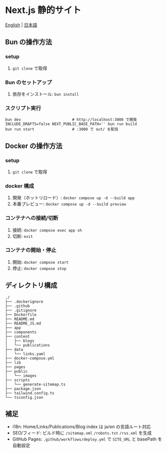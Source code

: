 # Next.js 静的サイト

[English](README.md) | [日本語](README_JA.md)

## Bun の操作方法
### setup
1. `git clone` で取得

### Bun のセットアップ
1. 依存をインストール: `bun install`

### スクリプト実行
```shell
bun dev                       # http://localhost:3000 で開発
INCLUDE_DRAFTS=false NEXT_PUBLIC_BASE_PATH='' bun run build
bun run start                 # :3000 で out/ を配信
```

## Docker の操作方法
### setup
1. `git clone` で取得

### docker 構成
1. 開発（ホットリロード）: `docker compose up -d --build app`
2. 本番プレビュー: `docker compose up -d --build preview`

### コンテナへの接続/切断
1. 接続: `docker compose exec app sh`
2. 切断: `exit`

### コンテナの開始・停止
1. 開始: `docker compose start`
2. 停止: `docker compose stop`

## ディレクトリ構成
```text
./
├── .dockerignore
├── .github
├── .gitignore
├── Dockerfile
├── README.md
├── README_JS.md
├── app
├── components
├── content
│   ├── blogs
│   └── publications
├── data
│   └── links.yaml
├── docker-compose.yml
├── lib
├── pages
├── public
│   └── images
├── scripts
│   └── generate-sitemap.ts
├── package.json
├── tailwind.config.ts
└── tsconfig.json
```

## 補足
- i18n: Home/Links/Publications/Blog index は ja/en の言語ルート対応
- SEO/フィード: ビルド時に `/sitemap.xml` `/robots.txt` `/rss.xml` を生成
- GitHub Pages: `.github/workflows/deploy.yml` で `SITE_URL` と basePath を自動設定
